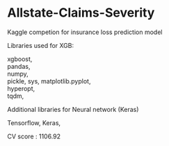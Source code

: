 # Allstate-Claims-Severity
Kaggle competion for insurance loss prediction model

Libraries used for XGB:

xgboost,  
pandas,  
numpy,  
pickle, 
sys, 
matplotlib.pyplot,  
hyperopt,  
tqdm,   

Additional libraries for Neural network (Keras)

Tensorflow, 
Keras,

CV score : 1106.92
